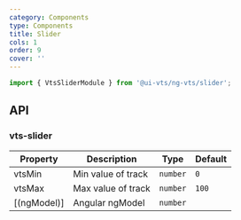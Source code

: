 ```yaml
---
category: Components
type: Components
title: Slider
cols: 1
order: 9
cover: ''
---
```


```ts
import { VtsSliderModule } from '@ui-vts/ng-vts/slider';
```

## API

### vts-slider

| Property | Description | Type | Default |
| -------- | ----------- | ---- | ------- |
| vtsMin | Min value of track | `number` | `0`
| vtsMax | Max value of track| `number` | `100`
| [(ngModel)] | Angular ngModel | `number` |